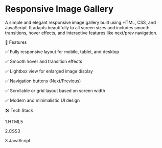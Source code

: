 # Responsive Image Gallery
A simple and elegant responsive image gallery built using HTML, CSS, and JavaScript. It adapts beautifully to all screen sizes and includes smooth transitions, hover effects, and interactive features like next/prev navigation.

🚀 Features

✅ Fully responsive layout for mobile, tablet, and desktop

✅ Smooth hover and transition effects

✅ Lightbox view for enlarged image display

✅ Navigation buttons (Next/Previous)

✅ Scrollable or grid layout based on screen width

✅ Modern and minimalistic UI design

🛠 Tech Stack

1.HTML5

2.CSS3

3.JavaScript
